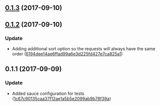<a name="0.1.3"></a>
## [0.1.3](https://github.com/advanced-rest-client/legacyproject-related-requests/compare/0.1.2...0.1.3) (2017-09-10)




<a name="0.1.2"></a>
## [0.1.2](https://github.com/advanced-rest-client/legacyproject-related-requests/compare/0.1.1...0.1.2) (2017-09-10)


### Update

* Adding additional sort option so the requests will always have the same order ([6194dee14ae6ffad99a6e3d225fd427e7ca825a1](https://github.com/advanced-rest-client/legacyproject-related-requests/commit/6194dee14ae6ffad99a6e3d225fd427e7ca825a1))



<a name="0.1.1"></a>
## 0.1.1 (2017-09-09)


### Update

* Added sauce configuration for tests ([1c67c90135caa37f12ae1a5b5e2099ab9b78f39a](https://github.com/advanced-rest-client/legacyproject-related-requests/commit/1c67c90135caa37f12ae1a5b5e2099ab9b78f39a))



